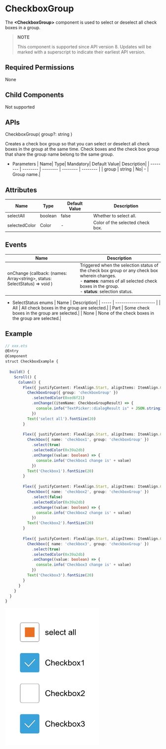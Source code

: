 # CheckboxGroup

The **\<CheckboxGroup>** component is used to select or deselect all check boxes in a group.

> **NOTE**
>
> This component is supported since API version 8. Updates will be marked with a superscript to indicate their earliest API version.

## Required Permissions

None

## Child Components

Not supported

## APIs

CheckboxGroup( group?: string )

Creates a check box group so that you can select or deselect all check boxes in the group at the same time. Check boxes and the check box group that share the group name belong to the same group.

- Parameters
  | Name| Type| Mandatory| Default Value| Description|
  | -------- | -------- | -------- | -------- | -------- |
  | group | string | No| - | Group name.|


## Attributes

| Name| Type| Default Value| Description|
| -------- | -------- | -------- | -------- |
| selectAll | boolean | false | Whether to select all.|
| selectedColor | Color | - | Color of the selected check box.|

## Events

| Name| Description|
| -------- | -------- |
| onChange (callback: (names: Array&lt;string&gt;, status: SelectStatus) => void ) |Triggered when the selection status of the check box group or any check box wherein changes.<br>- **names**: names of all selected check boxes in the group.<br>- **status**: selection status.|

- SelectStatus enums
  | Name | Description|
  | ----- | -------------------- |
  | All   | All check boxes in the group are selected.|
  | Part  | Some check boxes in the group are selected.|
  | None  | None of the check boxes in the group are selected.|


## Example

```ts
// xxx.ets
@Entry
@Component
struct CheckboxExample {

  build() {
    Scroll() {
      Column() {
        Flex({ justifyContent: FlexAlign.Start, alignItems: ItemAlign.Center }) {
          CheckboxGroup({ group: 'checkboxGroup' })
            .selectedColor(0xed6f21)
            .onChange((itemName: CheckboxGroupResult) => {
              console.info("TextPicker::dialogResult is" + JSON.stringify(itemName))
            })
          Text('select all').fontSize(20)
        }

        Flex({ justifyContent: FlexAlign.Start, alignItems: ItemAlign.Center }) {
          Checkbox({ name: 'checkbox1', group: 'checkboxGroup' })
            .select(true)
            .selectedColor(0x39a2db)
            .onChange((value: boolean) => {
              console.info('Checkbox1 change is' + value)
            })
          Text('Checkbox1').fontSize(20)
        }

        Flex({ justifyContent: FlexAlign.Start, alignItems: ItemAlign.Center }) {
          Checkbox({ name: 'checkbox2', group: 'checkboxGroup' })
            .select(false)
            .selectedColor(0x39a2db)
            .onChange((value: boolean) => {
              console.info('Checkbox2 change is' + value)
            })
          Text('Checkbox2').fontSize(20)
        }

        Flex({ justifyContent: FlexAlign.Start, alignItems: ItemAlign.Center }) {
          Checkbox({ name: 'checkbox3', group: 'checkboxGroup' })
            .select(true)
            .selectedColor(0x39a2db)
            .onChange((value: boolean) => {
              console.info('Checkbox3 change is' + value)
            })
          Text('Checkbox3').fontSize(20)
        }
      }
    }
  }
}
```
![](figures/checkboxgroup.gif)
